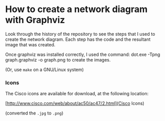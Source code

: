 How to create a network diagram with Graphviz
=============================================

Look through the history of the repository to see the steps that I used to create the network diagram.
Each step has the code and the resultant image that was created.

Once graphviz was installed correctly, I used the command:
    dot.exe -Tpng graph.graphviz -o graph.png
to create the images.

(Or, use `make` on a GNU/Linux system)

### Icons

The Cisco icons are available for download, at the following location:

[http://www.cisco.com/web/about/ac50/ac47/2.html](Cisco Icons)

(converted the `.jpg` to `.png`)

